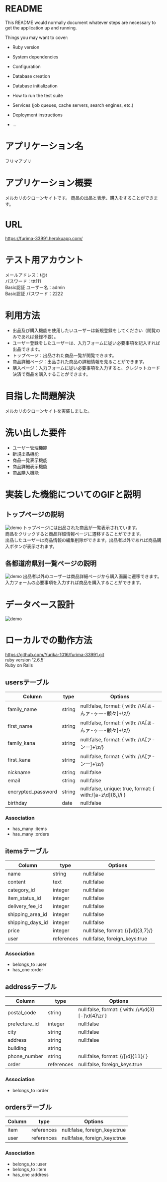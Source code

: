 # README

This README would normally document whatever steps are necessary to get the
application up and running.

Things you may want to cover:

* Ruby version

* System dependencies

* Configuration

* Database creation

* Database initialization

* How to run the test suite

* Services (job queues, cache servers, search engines, etc.)

* Deployment instructions

* ...


# アプリケーション名
フリマアプリ

# アプリケーション概要
メルカリのクローンサイトです。
商品の出品と表示、購入をすることができます。

# URL
https://furima-33991.herokuapp.com/

# テスト用アカウント
メールアドレス：t@t
<br>パスワード：ttt111
<br>Basic認証 ユーザー名：admin
<br>Basic認証 パスワード：2222

# 利用方法
- 出品及び購入機能を使用したいユーザーは新規登録をしてください（閲覧のみであれば登録不要）。
- ユーザー登録をしたユーザーは、入力フォームに従い必要事項を記入すれば出品できます。
- トップページ：出品された商品一覧が閲覧できます。
- 商品詳細ページ：出品された商品の詳細情報を見ることができます。
- 購入ページ：入力フォームに従い必要事項を入力すると、クレジットカード決済で商品を購入することができます。

# 目指した問題解決
メルカリのクローンサイトを実装しました。

# 洗い出した要件 
- ユーザー管理機能
- 新規出品機能
- 商品一覧表示機能
- 商品詳細表示機能
- 商品購入機能

# 実装した機能についてのGIFと説明
## トップページの説明
![demo](https://gyazo.com/2a7bc7fa896740a6d6c7dc95a531f59e/raw)
トップページには出品された商品が一覧表示されています。
</br>商品をクリックすると商品詳細情報ページに遷移することができます。
</br>出品したユーザーは商品情報の編集削除ができます。出品者以外であれば商品購入ボタンが表示されます。

## 各都道府県別一覧ページの説明
![demo](https://gyazo.com/3a057893f387ed1d393d355bae38098e/raw)
出品者以外のユーザーは商品詳細ページから購入画面に遷移できます。
</br>入力フォームの必要事項を入力すれば商品を購入することができます。

# データベース設計
![demo](https://gyazo.com/68f97b4ab6bba6244eb8a2b1b9ada481/raw)

# ローカルでの動作方法
https://github.com/Yurika-1016/furima-33991.git
<br>ruby version '2.6.5'
<br>Ruby on Rails

## usersテーブル
|      Column      |   type   |                           Options                                |
| ---------------- | -------- | ---------------------------------------------------------------- |
|    family_name   |  string  |      null:false, format: { with: /\A[ぁ-んァ-ヶ一-龥々]+\z/}       |
|    first_name    |  string  |      null:false, format: { with: /\A[ぁ-んァ-ヶ一-龥々]+\z/}       |
|    family_kana   |  string  |            null:false, format: { with: /\A[ァ-ンー]+\z/}          |
|    first_kana    |  string  |            null:false, format: { with: /\A[ァ-ン一]+\z/}          |
|    nickname      |  string  |                           null:false                             |
|      email       |  string  |                           null:false                             |
|encrypted_password|  string  |   null:false, unique: true, format: { with:/[a-z\d]{8,}/i }      |
|     birthday     |   date   |                           null:false                             |
### Association
- has_many :items
- has_many :orders


## itemsテーブル
|     Column     |     type     |                 Options             |
| -------------- | ------------ | ----------------------------------- |
|      name      |    string    |               null:false            |
|    content     |     text     |               null:false            |
|   category_id  |    integer   |               null:false            |
| item_status_id |    integer   |               null:false            |
| delivery_fee_id|    integer   |               null:false            |
|shipping_area_id|    integer   |               null:false            |
|shipping_days_id|    integer   |               null:false            |
|     price      |    integer   |  null:false, format: {/[\d]{3,7}/}  |
|      user      |  references  |      null:false, foreign_keys:true  |
### Association
- belongs_to :user
- has_one :order

## addressテーブル
|    Column    |     type     |                     Options                           |
| ------------ | ------------ | ----------------------------------------------------- |
|  postal_code |    string    |    null:false, format: { with: /\A\d{3}[-]\d{4}\z/ }  |
| prefecture_id|    integer   |                     null:false                        |
|     city     |    string    |                     null:false                        |
|    address   |    string    |                     null:false                        |
|   building   |    string    |                                                       |
| phone_number |    string    |            null:false, format: {/[\d]{11}/ }          |
|    order     |  references  |            null:false, foreign_keys:true              |
### Association    
- belongs_to :order

## ordersテーブル
|    Column    |     type     |                     Options                           |
| ------------ | ------------ | ----------------------------------------------------- |
|     item     |  references  |            null:false, foreign_keys:true              |
|     user     |  references  |            null:false, foreign_keys:true              | 
### Association
- belongs_to :user
- belongs_to :item
- has_one :address